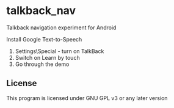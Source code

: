 # talkback_nav
Talkback navigation experiment for Android

Install Google Text-to-Speech

1. Settings\Special - turn on TalkBack
2. Switch on Learn by touch
3. Go through the demo

License
-------------
This program is licensed under GNU GPL v3 or any later version
